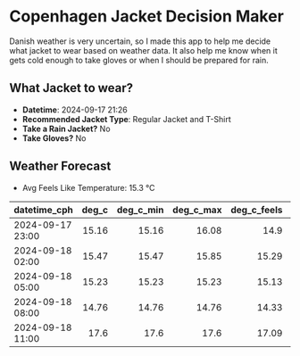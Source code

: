 
# Copenhagen Jacket Decision Maker

Danish weather is very uncertain, so I made this app to help me decide what jacket to wear based on weather data. 
It also help me know when it gets cold enough to take gloves or when I should be prepared for rain.

## What Jacket to wear?

- **Datetime**: 2024-09-17 21:26
- **Recommended Jacket Type**: Regular Jacket and T-Shirt
- **Take a Rain Jacket?** No
- **Take Gloves?** No

## Weather Forecast
- Avg Feels Like Temperature: 15.3 °C

| datetime_cph     |   deg_c |   deg_c_min |   deg_c_max |   deg_c_feels | weather   | wind   | rain   |
|:-----------------|--------:|------------:|------------:|--------------:|:----------|:-------|:-------|
| 2024-09-17 23:00 |   15.16 |       15.16 |       16.08 |         14.9  | Clouds    | Low    | None   |
| 2024-09-18 02:00 |   15.47 |       15.47 |       15.85 |         15.29 | Clouds    | Low    | None   |
| 2024-09-18 05:00 |   15.23 |       15.23 |       15.23 |         15.13 | Clouds    | Low    | None   |
| 2024-09-18 08:00 |   14.76 |       14.76 |       14.76 |         14.33 | Clouds    | Low    | None   |
| 2024-09-18 11:00 |   17.6  |       17.6  |       17.6  |         17.09 | Clear     | Low    | None   |
        